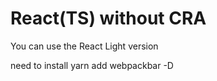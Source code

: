 # React(TS) without CRA

You can use the React Light version

need to install yarn add webpackbar -D
